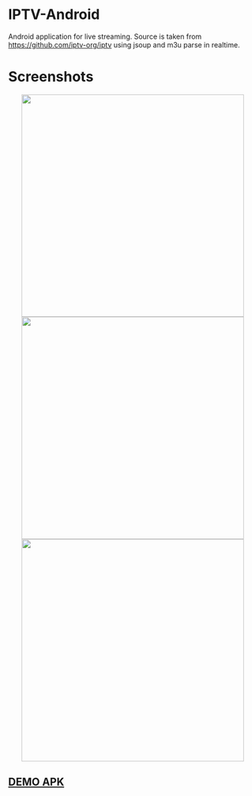 # IPTV-Android

Android application for live streaming. Source is taken from <a href="https://github.com/iptv-org/iptv" target="_BLANK">https://github.com/iptv-org/iptv</a> using jsoup and m3u parse in realtime.

# Screenshots
<p align='center'>
    <img src="https://github.com/bachors/IPTV-Android/blob/master/captures/1.jpg" height="450px"/>
    <img src="https://github.com/bachors/IPTV-Android/blob/master/captures/2.jpg" height="450px"/>
    <img src="https://github.com/bachors/IPTV-Android/blob/master/captures/3.jpg" width="450px"/>
</p>


<a href="https://github.com/bachors/IPTV-Android/raw/master/app-debug.apk"><h2>DEMO APK</h2></a>
